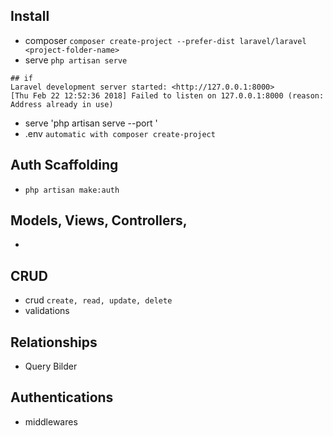 ## Install
- composer `composer create-project --prefer-dist laravel/laravel <project-folder-name>`
- serve `php artisan serve`
```
## if
Laravel development server started: <http://127.0.0.1:8000>
[Thu Feb 22 12:52:36 2018] Failed to listen on 127.0.0.1:8000 (reason: Address already in use)
```
- serve 'php artisan serve --port <your-available-port>'
- .env `automatic with composer create-project`

## Auth Scaffolding 
- `php artisan make:auth`


## Models, Views, Controllers,

-

## CRUD
- crud `create, read, update, delete`
- validations

## Relationships
- Query Bilder

## Authentications
- middlewares


